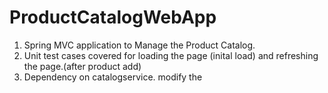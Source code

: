 # ProductCatalogWebApp

1. Spring MVC application to Manage the Product Catalog.
2. Unit test cases  covered for loading the page (inital load)
                                and refreshing the page.(after product add)
3. Dependency on catalogservice. modify the 


